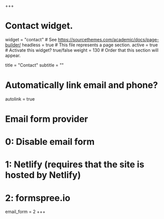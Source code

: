+++
 # Contact widget.
widget = "contact"  # See https://sourcethemes.com/academic/docs/page-builder/
headless = true  # This file represents a page section.
active = true  # Activate this widget? true/false
weight = 130  # Order that this section will appear.
  
title = "Contact"
subtitle = ""
  
# Automatically link email and phone?
autolink = true
  
  # Email form provider
  #   0: Disable email form
  #   1: Netlify (requires that the site is hosted by Netlify)
  #   2: formspree.io
email_form = 2
+++